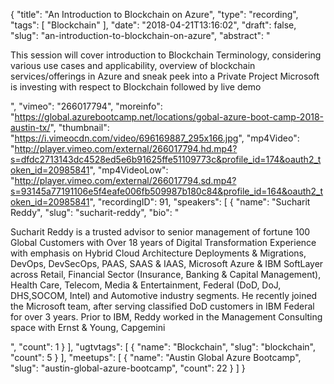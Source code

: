 {
  "title": "An Introduction to Blockchain on Azure",
  "type": "recording",
  "tags": [
    "Blockchain"
  ],
  "date": "2018-04-21T13:16:02",
  "draft": false,
  "slug": "an-introduction-to-blockchain-on-azure",
  "abstract": "<p>This session will cover introduction to Blockchain Terminology, considering various use cases and applicability, overview of blockchain services/offerings in Azure and sneak peek into a Private Project Microsoft is investing with respect to Blockchain followed by live demo</p>",
  "vimeo": "266017794",
  "moreinfo": "https://global.azurebootcamp.net/locations/gobal-azure-boot-camp-2018-austin-tx/",
  "thumbnail": "https://i.vimeocdn.com/video/696169887_295x166.jpg",
  "mp4Video": "http://player.vimeo.com/external/266017794.hd.mp4?s=dfdc2713143dc4528ed5e6b91625ffe51109773c&profile_id=174&oauth2_token_id=20985841",
  "mp4VideoLow": "http://player.vimeo.com/external/266017794.sd.mp4?s=93145a77191106e5f4eafe006fb509987b180c84&profile_id=164&oauth2_token_id=20985841",
  "recordingID": 91,
  "speakers": [
    {
      "name": "Sucharit Reddy",
      "slug": "sucharit-reddy",
      "bio": "<p>Sucharit Reddy is a trusted advisor to senior management of fortune 100 Global Customers with Over 18 years of Digital Transformation Experience with emphasis on Hybrid Cloud Architecture Deployments & Migrations, DevOps, DevSecOps, PAAS, SAAS & IAAS, Microsoft Azure & IBM SoftLayer across Retail, Financial Sector (Insurance, Banking & Capital Management), Health Care, Telecom, Media & Entertainment, Federal (DoD, DoJ, DHS,SOCOM, Intel) and Automotive industry segments. He recently joined the Microsoft team, after serving classified DoD customers in IBM Federal for over 3 years. Prior to IBM, Reddy worked in the Management Consulting space with Ernst & Young, Capgemini</p>",
      "count": 1
    }
  ],
  "ugtvtags": [
    {
      "name": "Blockchain",
      "slug": "blockchain",
      "count": 5
    }
  ],
  "meetups": [
    {
      "name": "Austin Global Azure Bootcamp",
      "slug": "austin-global-azure-bootcamp",
      "count": 22
    }
  ]
}